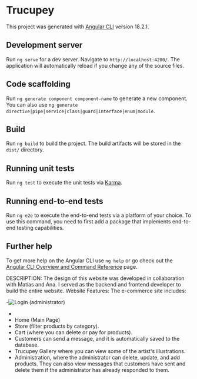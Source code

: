 # Trucupey

This project was generated with [Angular CLI](https://github.com/angular/angular-cli) version 18.2.1.

## Development server

Run `ng serve` for a dev server. Navigate to `http://localhost:4200/`. The application will automatically reload if you change any of the source files.

## Code scaffolding

Run `ng generate component component-name` to generate a new component. You can also use `ng generate directive|pipe|service|class|guard|interface|enum|module`.

## Build

Run `ng build` to build the project. The build artifacts will be stored in the `dist/` directory.

## Running unit tests

Run `ng test` to execute the unit tests via [Karma](https://karma-runner.github.io).

## Running end-to-end tests

Run `ng e2e` to execute the end-to-end tests via a platform of your choice. To use this command, you need to first add a package that implements end-to-end testing capabilities.

## Further help

To get more help on the Angular CLI use `ng help` or go check out the [Angular CLI Overview and Command Reference](https://angular.dev/tools/cli) page.

DESCRIPTION:
The design of this website was developed in collaboration with Matías and Ana. I served as the backend and frontend developer to build the entire website.
Website Features: The e-commerce site includes:

-![Login (administrator)](https://raw.githubusercontent.com/LinaAlvaradoSosa/Trucupey-Angular/public/login.png)


-
- Home (Main Page)
- Store (filter products by category).
- Cart (where you can delete or pay for products).
- Customers can send a message, and it is automatically saved to the database.
- Trucupey Gallery where you can view some of the artist's illustrations.
- Administration, where the administrator can delete, update, and add products. They can also view messages that customers have sent and delete them if the administrator has already responded to them.
